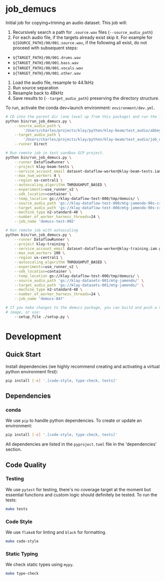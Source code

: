 # job_demucs

Initial job for copying+triming an audio dataset. This job will:

1. Recursively search a path for `.source.wav` files (`--source_audio_path`)
1. For each audio file, if the targets already exist skip it. For example for
   `${SOURCE_PATH}/00/001.source.wav`, if the following all exist, do not
   proceed with subsequent steps:
  - `${TARGET_PATH}/00/001.drums.wav`
  - `${TARGET_PATH}/00/001.bass.wav`
  - `${TARGET_PATH}/00/001.vocals.wav`
  - `${TARGET_PATH}/00/001.other.wav`
1. Load the audio file, resample to 44.1kHz
1. Run source separation
1. Resample back to 48kHz
1. Save results to (`--target_audio_path`) preserving the directory structure.

To run, activate the conda dev+launch environment: `environment/dev.yml`.

```bash
# CD into the parent dir (one level up from this package) and run the launch script
python bin/run_job_demucs.py \
    --source_audio_path \
        '/Users/charles/projects/klay/python/klay-beam/test_audio/abbey_road/source.wav/' \
    --target_audio_path \
        '/Users/charles/projects/klay/python/klay-beam/test_audio/job_output/split' \
    --runner Direct

# Run remote job in test sandbox GCP project.
python bin/run_job_demucs.py \
    --runner DataflowRunner \
    --project klay-beam-tests \
    --service_account_email dataset-dataflow-worker@klay-beam-tests.iam.gserviceaccount.com \
    --max_num_workers 4 \
    --region us-central1 \
    --autoscaling_algorithm THROUGHPUT_BASED \
    --experiments=use_runner_v2 \
    --sdk_location=container \
    --temp_location gs://klay-dataflow-test-000/tmp/demucs/ \
    --source_audio_path 'gs://klay-dataflow-test-000/mtg-jamendo-90s-crop/01' \
    --target_audio_path 'gs://klay-dataflow-test-000/mtg-jamendo-90s-crop/01' \
    --machine_type n2-standard-48 \
    --number_of_worker_harness_threads=24 \
    --job_name 'demucs-test-002'

# Run remote job with autoscaling
python bin/run_job_demucs.py \
    --runner DataflowRunner \
    --project klay-training \
    --service_account_email dataset-dataflow-worker@klay-training.iam.gserviceaccount.com \
    --max_num_workers 100 \
    --region us-central1 \
    --autoscaling_algorithm THROUGHPUT_BASED \
    --experiments=use_runner_v2 \
    --sdk_location=container \
    --temp_location gs://klay-dataflow-test-000/tmp/demucs/ \
    --source_audio_path 'gs://klay-datasets-001/mtg-jamendo/' \
    --target_audio_path 'gs://klay-datasets-001/mtg-jamendo/' \
    --machine_type n2-standard-48 \
    --number_of_worker_harness_threads=24 \
    --job_name 'demucs-047'

# If you make changes to the demucs package, you can build and push a new docker
# image, or use:
    --setup_file ./setup.py \

```

# Development
## Quick Start
Install dependencies (we highly recommend creating and activating a virtual
python environment first):
```sh
pip install [-e] '.[code-style, type-check, tests]'
```

## Dependencies
### conda
We use `pip` to handle python dependencies.  To create or update an environment:

```sh
pip install [-e] '.[code-style, type-check, tests]'
```

All dependencies are listed in the `pyproject.toml` file in the 'dependencies'
section.

## Code Quality
### Testing
We use `pytest` for testing, there's no coverage target at the moment but
essential functions and custom logic should definitely be tested. To run the
tests:
```sh
make tests
```

### Code Style
We use `flake8` for linting and `black` for formatting.

```sh
make code-style
```

### Static Typing
We check static types using `mypy`.
```sh
make type-check
```
